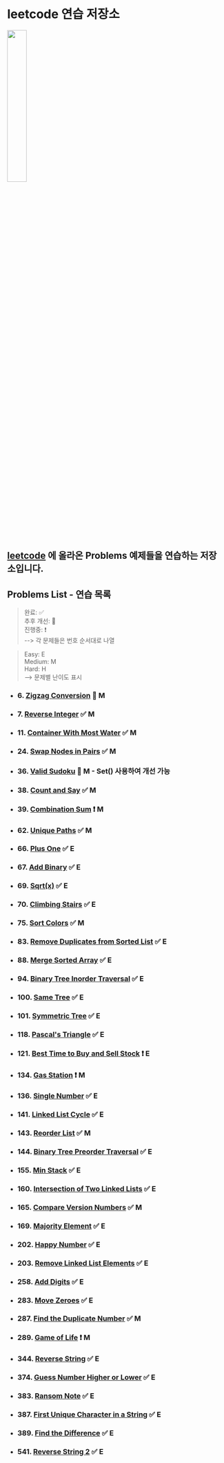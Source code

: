 # leetcode 연습 저장소

<img src="https://user-images.githubusercontent.com/99525990/157272133-38648eef-5a8e-4431-b0df-a78e16c07a28.png" width=30% />

## <a href="https://leetcode.com/problemset/all/" target="_blank" rel="noopener">leetcode</a> 에 올라온 Problems 예제들을 연습하는 저장소입니다.

## Problems List - 연습 목록

> 완료: ✅<br>
> 추후 개선: 🔆<br>
> 진행중: ❗️<br>
> --> 각 문제들은 번호 순서대로 나열

> Easy: E<br>
> Medium: M<br>
> Hard: H<br>
> --> 문제별 난이도 표시

- ### 6. <a href="https://leetcode.com/problems/zigzag-conversion/" target="_blank" rel="noopener">Zigzag Conversion</a> 🔆 M
- ### 7. <a href="https://leetcode.com/problems/reverse-integer/" target="_blank" rel="noopener">Reverse Integer</a> ✅ M
- ### 11. <a href="https://leetcode.com/problems/container-with-most-water/" target="_blank" rel="noopener">Container With Most Water</a> ✅ M
- ### 24. <a href="https://leetcode.com/problems/swap-nodes-in-pairs/" target="_blank" rel="noopener">Swap Nodes in Pairs</a> ✅ M
- ### 36. <a href="https://leetcode.com/problems/valid-sudoku/" target="_blank" rel="noopener">Valid Sudoku</a> 🔆 M - Set() 사용하여 개선 가능
- ### 38. <a href="https://leetcode.com/problems/count-and-say/" target="_blank" rel="noopener">Count and Say</a> ✅ M
- ### 39. <a href="https://leetcode.com/problems/combination-sum/" target="_blank" rel="noopener">Combination Sum</a> ❗️ M
- ### 62. <a href="https://leetcode.com/problems/unique-paths/" target="_blank" rel="noopener">Unique Paths</a> ✅ M
- ### 66. <a href="https://leetcode.com/problems/plus-one/" target="_blank" rel="noopener">Plus One</a> ✅ E
- ### 67. <a href="https://leetcode.com/problems/add-binary/" target="_blank" rel="noopener">Add Binary</a> ✅ E
- ### 69. <a href="https://leetcode.com/problems/sqrtx/" target="_blank" rel="noopener">Sqrt(x)</a> ✅ E
- ### 70. <a href="https://leetcode.com/problems/climbing-stairs/" target="_blank" rel="noopener">Climbing Stairs</a> ✅ E
- ### 75. <a href="https://leetcode.com/problems/sort-colors/" target="_blank" rel="noopener">Sort Colors</a> ✅ M
- ### 83. <a href="https://leetcode.com/problems/remove-duplicates-from-sorted-list/" target="_blank" rel="noopener">Remove Duplicates from Sorted List</a> ✅ E
- ### 88. <a href="https://leetcode.com/problems/merge-sorted-array/" target="_blank" rel="noopener">Merge Sorted Array</a> ✅ E
- ### 94. <a href="https://leetcode.com/problems/binary-tree-inorder-traversal/" target="_blank" rel="noopener">Binary Tree Inorder Traversal</a> ✅ E
- ### 100. <a href="https://leetcode.com/problems/same-tree/" target="_blank" rel="noopener">Same Tree</a> ✅ E
- ### 101. <a href="https://leetcode.com/problems/symmetric-tree/" target="_blank" rel="noopener">Symmetric Tree</a> ✅ E
- ### 118. <a href="https://leetcode.com/problems/pascals-triangle/" target="_blank" rel="noopener">Pascal's Triangle</a> ✅ E
- ### 121. <a href="https://leetcode.com/problems/best-time-to-buy-and-sell-stock/" target="_blank" rel="noopener">Best Time to Buy and Sell Stock</a> ❗️ E
- ### 134. <a href="https://leetcode.com/problems/gas-station/" target="_blank" rel="noopener">Gas Station</a> ❗️ M
- ### 136. <a href="https://leetcode.com/problems/single-number/" target="_blank" rel="noopener">Single Number</a> ✅ E
- ### 141. <a href="https://leetcode.com/problems/linked-list-cycle/" target="_blank" rel="noopener">Linked List Cycle</a> ✅ E
- ### 143. <a href="https://leetcode.com/problems/reorder-list/submissions/" target="_blank" rel="noopener">Reorder List</a> ✅ M
- ### 144. <a href="https://leetcode.com/problems/binary-tree-preorder-traversal/" target="_blank" rel="noopener">Binary Tree Preorder Traversal</a> ✅ E
- ### 155. <a href="https://leetcode.com/problems/min-stack/" target="_blank" rel="noopener">Min Stack</a> ✅ E
- ### 160. <a href="https://leetcode.com/problems/intersection-of-two-linked-lists/" target="_blank" rel="noopener">Intersection of Two Linked Lists</a> ✅ E
- ### 165. <a href="https://leetcode.com/problems/compare-version-numbers/" target="_blank" rel="noopener">Compare Version Numbers</a> ✅ M
- ### 169. <a href="https://leetcode.com/problems/majority-element/" target="_blank" rel="noopener">Majority Element</a> ✅ E
- ### 202. <a href="https://leetcode.com/problems/happy-number/" target="_blank" rel="noopener">Happy Number</a> ✅ E
- ### 203. <a href="https://leetcode.com/problems/remove-linked-list-elements/" target="_blank" rel="noopener">Remove Linked List Elements</a> ✅ E
- ### 258. <a href="https://leetcode.com/problems/add-digits/" target="_blank" rel="noopener">Add Digits</a> ✅ E
- ### 283. <a href="https://leetcode.com/problems/move-zeroes/" target="_blank" rel="noopener">Move Zeroes</a> ✅ E
- ### 287. <a href="https://leetcode.com/problems/find-the-duplicate-number/" target="_blank" rel="noopener">Find the Duplicate Number</a> ✅ M
- ### 289. <a href="https://leetcode.com/problems/game-of-life/" target="_blank" rel="noopener">Game of Life</a> ❗️ M
- ### 344. <a href="https://leetcode.com/problems/reverse-string/" target="_blank" rel="noopener">Reverse String</a> ✅ E
- ### 374. <a href="https://leetcode.com/problems/guess-number-higher-or-lower/" target="_blank" rel="noopener">Guess Number Higher or Lower</a> ✅ E
- ### 383. <a href="https://leetcode.com/problems/ransom-note/" target="_blank" rel="noopener">Ransom Note</a> ✅ E
- ### 387. <a href="https://leetcode.com/problems/first-unique-character-in-a-string/" target="_blank" rel="noopener">First Unique Character in a String</a> ✅ E
- ### 389. <a href="https://leetcode.com/problems/find-the-difference/" target="_blank" rel="noopener">Find the Difference</a> ✅ E
- ### 541. <a href="https://leetcode.com/problems/reverse-string-ii/" target="_blank" rel="noopener">Reverse String 2</a> ✅ E
